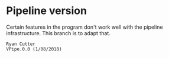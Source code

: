 # Pipeline version

Certain features in the program don't work well with the pipeline infrastructure. This branch is to adapt that.

~~~~~~~~~~~~~~~~~~~~~~~~~~~~~~~~~~~~~~~~~
Ryan Cutter 
VPipe.0.0 (1/08/2018)
~~~~~~~~~~~~~~~~~~~~~~~~~~~~~~~~~~~~~~~~~
